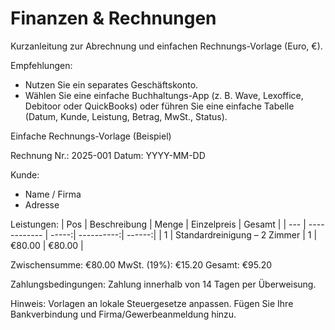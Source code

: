 # Finanzen & Rechnungen

Kurzanleitung zur Abrechnung und einfachen Rechnungs-Vorlage (Euro, €).

Empfehlungen:
- Nutzen Sie ein separates Geschäftskonto.
- Wählen Sie eine einfache Buchhaltungs-App (z. B. Wave, Lexoffice, Debitoor oder QuickBooks) oder führen Sie
  eine einfache Tabelle (Datum, Kunde, Leistung, Betrag, MwSt., Status).

Einfache Rechnungs-Vorlage (Beispiel)

Rechnung Nr.: 2025-001
Datum: YYYY-MM-DD

Kunde:
- Name / Firma
- Adresse

Leistungen:
| Pos | Beschreibung | Menge | Einzelpreis | Gesamt |
| --- | ------------ | -----:| ----------:| ------:|
| 1 | Standardreinigung – 2 Zimmer | 1 | €80.00 | €80.00 |

Zwischensumme: €80.00
MwSt. (19%): €15.20
Gesamt: €95.20

Zahlungsbedingungen: Zahlung innerhalb von 14 Tagen per Überweisung.

Hinweis: Vorlagen an lokale Steuergesetze anpassen. Fügen Sie Ihre Bankverbindung und Firma/Gewerbeanmeldung hinzu.
